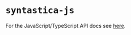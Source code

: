 # `syntastica-js`

For the JavaScript/TypeScript API docs see
[here](https://rubixdev.github.io/syntastica/js/).
